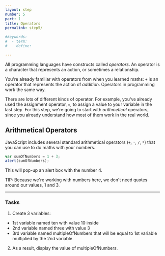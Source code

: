 ```yaml
---
layout: step
number: 5
part: 1
title: Operators
permalink: step5/

#keywords:
#  - term:
#    define:

---
```


All programming languages have constructs called *operators*. An operator is a character that represents an action, or sometimes a relationship.

You're already familiar with operators from when you learned maths: `+` is an operator that represents the action of *addition*. Operators in programming work the same way.

There are lots of different kinds of operator. For example, you've already used the assignment operator, `=`, to assign a value to your variable in the last step. For this step, we're going to start with *arithmetical* operators, since you already understand how most of them work in the real world.

## Arithmetical Operators

JavaScript includes several standard arithmetical operators (`+`, `-`, `/`, `*`) that you can use to do maths with your numbers.

```javascript
var sumOfNumbers = 1 + 3;
alert(sumOfNumbers);
```

This will pop-up an alert box with the number 4.

TIP: Because we're working with numbers here, we don't need quotes around our values, 1 and 3.

----

### Tasks
1. Create 3 variables:
 * 1st variable named ten with value 10 inside
 * 2nd variable named three with value 3
 * 3rd variable named multipleOfNumbers that will be equal to 1st variable multiplied by the 2nd variable.
2. As a result, display the value of multipleOfNumbers.
